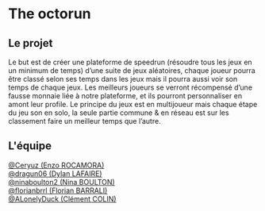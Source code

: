 # The octorun
## Le projet
Le but est de créer une plateforme de speedrun (résoudre tous les jeux en un minimum de temps) d’une suite de jeux aléatoires, chaque joueur pourra être classé selon ses temps dans les jeux mais il pourra aussi voir son temps de chaque jeux.
Les meilleurs joueurs se verront récompensé d’une fausse monnaie liée à notre plateforme, et ils pourront personnaliser en amont leur profile.
Le principe du jeux est en multijoueur mais chaque étape du jeu son en solo, la seule partie commune & en réseau est sur les classement faire un meilleur temps que l’autre.

## L'équipe
[@Ceryuz (Enzo ROCAMORA)](https://github.com/Ceryuz)  
[@dragun06 (Dylan LAFAIRE)](https://github.com/dragun06)  
[@ninaboulton2 (Nina BOULTON)](https://github.com/ninaboulton2)  
[@florianbrrl (Florian BARRALI)](https://github.com/florianbrrl)  
[@ALonelyDuck (Clément COLIN)](https://github.com/ALonelyDuck)  
